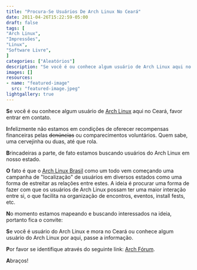 ```yaml
---
title: "Procura-Se Usuários De Arch Linux No Ceará"
date: 2011-04-26T15:22:59-05:00
draft: false
tags: [
"Arch Linux",
"Impressões",
"Linux",
"Software Livre",
]
categories: ["Aleatórios"]
description: "Se você é ou conhece algum usuário de Arch Linux aqui no Ceará, favor entrar em contato."
images: []
resources:
- name: "featured-image"
  src: "featured-image.jpeg"
lightgallery: true
---
```

**S**e você é ou conhece algum usuário de <a href="https://archlinux.org/" target="_blank">Arch Linux</a> aqui no Ceará, favor entrar em contato.

<!--more-->

**I**nfelizmente não estamos em condições de oferecer recompensas financeiras pelas <del>denúncias</del> ou comparecimentos voluntários. Quem sabe, uma cervejinha ou duas, até que rola.

**B**rincadeiras a parte, de fato estamos buscando usuários do Arch Linux em nosso estado.

**O** fato é que o [Arch Linux Brasil](https://archlinux-br.org) como um todo vem começando uma campanha de "localização" de usuários em diversos estados como uma forma de estreitar as relações entre estes. A ideia é procurar uma forma de fazer com que os usuários de Arch Linux possam ter uma maior interação entre si, o que facilita na organização de encontros, eventos, install fests, etc.

**N**o momento estamos mapeando e buscando interessados na ideia, portanto fica o convite:

**S**e você é usuário do Arch Linux e mora no Ceará ou conhece algum usuário do Arch Linux por aqui, passe a informação.

**P**or favor se identifique através do seguinte link: [Arch Fórum](https://forum.archlinux-br.org/viewforum.php?id=20).

**A**braços!